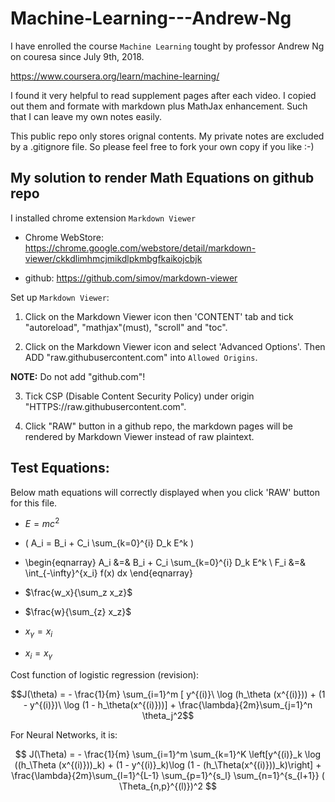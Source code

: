 # Machine-Learning---Andrew-Ng

I have enrolled the course `Machine Learning` tought by professor Andrew Ng on couresa since July 9th, 2018. 

https://www.coursera.org/learn/machine-learning/

I found it very helpful to read supplement pages after each video. 
I copied out them and formate with markdown plus MathJax enhancement. Such that I can leave my own notes easily. 

This public repo only stores orignal contents. My private notes are excluded by a .gitignore file. So please feel free to fork your own copy if you like :-) 


## My solution to render Math Equations on github repo

I installed chrome extension `Markdown Viewer` 

- Chrome WebStore: 
    https://chrome.google.com/webstore/detail/markdown-viewer/ckkdlimhmcjmikdlpkmbgfkaikojcbjk

- github: 
    https://github.com/simov/markdown-viewer

Set up `Markdown Viewer`: 

1. Click on the Markdown Viewer icon then 'CONTENT' tab and tick "autoreload", "mathjax"(must), "scroll" and "toc". 

2. Click on the Markdown Viewer icon and select 'Advanced Options'. Then ADD "raw.githubusercontent.com" into `Allowed Origins`. 

**NOTE:** Do not add "github.com"! 

3. Tick CSP (Disable Content Security Policy) under origin "HTTPS://raw.githubusercontent.com". 

4. Click "RAW" button in a github repo, the markdown pages will be rendered by Markdown Viewer instead of raw plaintext. 

## Test Equations: 

Below math equations will correctly displayed when you click 'RAW' button for this file. 

- $E = mc^2$

- \( A_i = B_i + C_i \sum_{k=0}^{i} D_k E^k \)

- \begin{eqnarray}
  A_i &=& B_i + C_i \sum_{k=0}^{i} D_k E^k \\
  F_i &=& \int_{-\infty}^{x_i} f(x) dx
\end{eqnarray}

- $\frac{w_x}{\sum_z x_z}$
- $\frac{w}{\sum_{z} x_z}$
- $x_\gamma = x_i$
- $x_i = x_\gamma$

Cost function of logistic regression (revision):

$$J(\theta) = - \frac{1}{m} \sum_{i=1}^m [ y^{(i)}\ \log (h_\theta (x^{(i)})) + (1 - y^{(i)})\ \log (1 - h_\theta(x^{(i)}))] + \frac{\lambda}{2m}\sum_{j=1}^n \theta_j^2$$

For Neural Networks, it is:

$$
J(\Theta) = - \frac{1}{m} \sum_{i=1}^m \sum_{k=1}^K \left[y^{(i)}_k \log ((h_\Theta (x^{(i)}))_k) + (1 - y^{(i)}_k)\log (1 - (h_\Theta(x^{(i)}))_k)\right] + \frac{\lambda}{2m}\sum_{l=1}^{L-1} \sum_{p=1}^{s_l} \sum_{n=1}^{s_{l+1}} ( \Theta_{n,p}^{(l)})^2
$$
